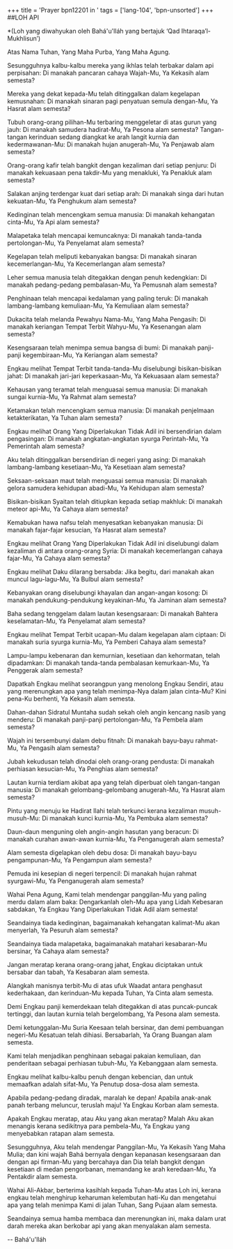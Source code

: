 +++
title = 'Prayer bpn12201 in '
tags = ['lang-104', 'bpn-unsorted']
+++
##LOH API

*(Loh yang diwahyukan oleh Bahá'u'lláh yang bertajuk ‘Qad Ihtaraqa’l-Mukhlisun’)


Atas Nama Tuhan, Yang Maha  Purba, Yang Maha Agung.

Sesungguhnya kalbu-kalbu mereka yang ikhlas telah terbakar dalam api perpisahan: Di manakah pancaran cahaya Wajah-Mu, Ya Kekasih alam semesta?

Mereka yang dekat kepada-Mu telah ditinggalkan dalam kegelapan kemusnahan: Di manakah sinaran pagi penyatuan semula dengan-Mu, Ya Hasrat alam semesta?

Tubuh orang-orang pilihan-Mu terbaring menggeletar di atas gurun yang jauh: Di manakah samudera hadirat-Mu, Ya Pesona alam semesta?
Tangan-tangan kerinduan sedang diangkat ke arah langit kurnia dan kedermawanan-Mu: Di manakah hujan anugerah-Mu, Ya Penjawab alam semesta?

Orang-orang kafir telah bangkit dengan kezaliman dari setiap penjuru: Di manakah kekuasaan pena takdir-Mu yang menakluki, Ya Penakluk alam semesta?

Salakan anjing terdengar kuat dari setiap arah: Di manakah singa dari hutan kekuatan-Mu, Ya Penghukum alam semesta?

Kedinginan telah mencengkam semua manusia: Di manakah kehangatan cinta-Mu, Ya Api alam semesta?

Malapetaka telah mencapai kemuncaknya: Di manakah tanda-tanda pertolongan-Mu, Ya  Penyelamat alam semesta?

Kegelapan telah meliputi kebanyakan bangsa: Di manakah sinaran kecemerlangan-Mu, Ya Kecemerlangan alam semesta?

Leher semua manusia telah ditegakkan dengan penuh kedengkian: Di manakah pedang-pedang pembalasan-Mu, Ya Pemusnah alam semesta?

Penghinaan telah mencapai kedalaman yang paling teruk: Di manakah lambang-lambang kemuliaan-Mu, Ya Kemuliaan alam semesta?

Dukacita telah melanda Pewahyu Nama-Mu, Yang Maha Pengasih: Di manakah keriangan Tempat Terbit Wahyu-Mu, Ya Kesenangan alam semesta?

Kesengsaraan telah menimpa semua bangsa di bumi: Di manakah panji-panji kegembiraan-Mu, Ya Keriangan alam semesta?

Engkau melihat Tempat Terbit tanda-tanda-Mu diselubungi bisikan-bisikan jahat: Di manakah jari-jari keperkasaan-Mu, Ya Kekuasaan alam semesta?

Kehausan yang teramat telah menguasai semua manusia: Di manakah sungai kurnia-Mu, Ya Rahmat alam semesta?

Ketamakan telah mencengkam semua manusia: Di manakah penjelmaan ketakterikatan, Ya Tuhan alam semesta?

Engkau melihat Orang Yang Diperlakukan Tidak Adil ini bersendirian dalam pengasingan: Di manakah angkatan-angkatan syurga Perintah-Mu, Ya Pemerintah alam semesta?

Aku telah ditinggalkan bersendirian di negeri yang asing:  Di manakah lambang-lambang kesetiaan-Mu, Ya Kesetiaan alam semesta?

Seksaan-seksaan maut telah menguasai semua manusia: Di manakah gelora samudera kehidupan abadi-Mu, Ya Kehidupan alam semesta?

Bisikan-bisikan Syaitan telah ditiupkan kepada setiap makhluk: Di manakah meteor api-Mu, Ya Cahaya alam semesta?

Kemabukan hawa nafsu telah menyesatkan kebanyakan manusia: Di manakah fajar-fajar kesucian, Ya Hasrat alam semesta?

Engkau melihat Orang Yang Diperlakukan Tidak Adil ini diselubungi dalam kezaliman di antara orang-orang Syria: Di manakah kecemerlangan cahaya fajar-Mu, Ya Cahaya alam semesta?

Engkau melihat Daku dilarang bersabda: Jika begitu, dari manakah akan muncul lagu-lagu-Mu, Ya Bulbul alam semesta?

Kebanyakan orang diselubungi khayalan dan angan-angan kosong: Di manakah pendukung-pendukung keyakinan-Mu, Ya Jaminan alam semesta?

Baha sedang tenggelam dalam lautan kesengsaraan:  Di manakah Bahtera keselamatan-Mu, Ya Penyelamat alam semesta?

Engkau melihat Tempat Terbit ucapan-Mu dalam kegelapan alam ciptaan: Di manakah suria syurga kurnia-Mu, Ya Pemberi Cahaya alam semesta?

Lampu-lampu kebenaran dan kemurnian, kesetiaan dan kehormatan, telah dipadamkan: Di manakah tanda-tanda pembalasan kemurkaan-Mu, Ya Penggerak alam semesta?

Dapatkah Engkau melihat seorangpun yang menolong Engkau Sendiri, atau yang merenungkan apa yang telah menimpa-Nya dalam jalan cinta-Mu? Kini pena-Ku berhenti, Ya Kekasih alam semesta.

Dahan-dahan Sidratul Muntaha sudah sekah oleh angin kencang nasib yang menderu: Di manakah panji-panji pertolongan-Mu, Ya Pembela alam semesta?

Wajah ini tersembunyi dalam debu fitnah: Di manakah bayu-bayu rahmat-Mu, Ya Pengasih alam semesta?

Jubah kekudusan telah dinodai oleh orang-orang pendusta: Di manakah perhiasan kesucian-Mu, Ya Penghias alam semesta?

Lautan kurnia terdiam akibat apa yang telah diperbuat oleh tangan-tangan manusia: Di manakah gelombang-gelombang anugerah-Mu, Ya Hasrat alam semesta?

Pintu yang menuju ke Hadirat Ilahi telah terkunci kerana kezaliman musuh-musuh-Mu: Di manakah kunci kurnia-Mu, Ya Pembuka alam semesta?

Daun-daun menguning oleh angin-angin hasutan yang beracun: Di manakah curahan awan-awan kurnia-Mu, Ya Penganugerah alam semesta?

Alam semesta digelapkan oleh debu dosa: Di manakah bayu-bayu pengampunan-Mu, Ya Pengampun alam semesta?

Pemuda ini kesepian di negeri terpencil: Di manakah hujan rahmat syurgawi-Mu, Ya Penganugerah alam semesta?

Wahai Pena Agung, Kami telah mendengar panggilan-Mu yang paling merdu dalam alam baka:
Dengarkanlah oleh-Mu apa yang Lidah Kebesaran sabdakan, Ya Engkau Yang Diperlakukan Tidak Adil alam semesta!

Seandainya tiada kedinginan, bagaimanakah kehangatan kalimat-Mu akan menyerlah, Ya Pesuruh alam semesta?

Seandainya tiada malapetaka, bagaimanakah matahari kesabaran-Mu bersinar, Ya Cahaya alam semesta?

Jangan meratap kerana orang-orang jahat, Engkau diciptakan untuk bersabar dan tabah, Ya Kesabaran alam semesta.

Alangkah manisnya terbit-Mu di atas ufuk Waadat antara penghasut kederhakaan, dan kerinduan-Mu kepada Tuhan, Ya Cinta alam semesta.

Demi Engkau panji kemerdekaan telah ditegakkan di atas puncak-puncak tertinggi, dan lautan kurnia telah bergelombang, Ya Pesona alam semesta.



Demi ketunggalan-Mu Suria Keesaan telah bersinar, dan demi pembuangan negeri-Mu Kesatuan  telah dihiasi. Bersabarlah, Ya Orang Buangan alam semesta.

Kami telah menjadikan penghinaan sebagai pakaian kemuliaan, dan penderitaan sebagai perhiasan tubuh-Mu, Ya Kebanggaan alam semesta.

Engkau melihat kalbu-kalbu penuh dengan kebencian, dan untuk memaafkan adalah sifat-Mu,  Ya Penutup dosa-dosa alam semesta.

Apabila pedang-pedang diradak, maralah ke depan! Apabila anak-anak panah terbang meluncur, teruslah maju!  Ya Engkau Korban alam semesta.

Apakah Engkau meratap, atau Aku yang akan meratap? Malah Aku akan menangis kerana sedikitnya para pembela-Mu, Ya Engkau yang menyebabkan ratapan alam semesta.

Sesungguhnya, Aku telah mendengar Panggilan-Mu, Ya Kekasih Yang Maha Mulia; dan kini wajah Bahá bernyala dengan kepanasan kesengsaraan dan dengan api firman-Mu yang bercahaya dan Dia telah bangkit dengan kesetiaan di medan pengorbanan, memandang ke arah keredaan-Mu, Ya Pentakdir alam semesta.

Wahai Ali-Akbar, berterima kasihlah kepada Tuhan-Mu atas Loh ini, kerana engkau telah menghirup keharuman kelembutan hati-Ku dan mengetahui apa yang telah menimpa Kami di jalan Tuhan, Sang Pujaan alam semesta.

Seandainya semua hamba membaca dan merenungkan ini, maka dalam urat darah mereka akan berkobar api yang akan menyalakan alam semesta.

-- Bahá'u'lláh
